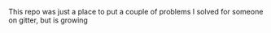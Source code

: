 This repo was just a place to put a couple of problems I solved for someone on gitter, but is growing
